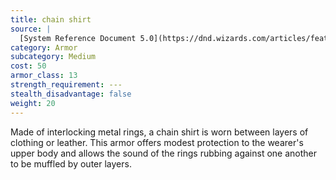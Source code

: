 ```yaml
---
title: chain shirt
source: |
  [System Reference Document 5.0](https://dnd.wizards.com/articles/features/systems-reference-document-srd)
category: Armor
subcategory: Medium
cost: 50
armor_class: 13
strength_requirement: ---
stealth_disadvantage: false
weight: 20
---
```


Made of interlocking metal rings, a chain shirt is worn between layers of clothing or leather. This armor offers modest protection to the wearer's upper body and allows the sound of the rings rubbing against one another to be muffled by outer layers.
